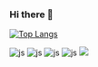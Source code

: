 ### Hi there 👋


[![Top Langs](https://github-readme-stats.vercel.app/api/top-langs/?username=crasdok)](https://github.com/anuraghazra/github-readme-stats)

![js](https://img.shields.io/badge/-RaspberryPi-C51A4A?style=for-the-badge&logo=Raspberry-Pi)
![js](https://img.shields.io/badge/GitHub-100000?style=for-the-badge&logo=github&logoColor=white)
![js](https://img.shields.io/badge/C-00599C?style=for-the-badge&logo=c&logoColor=white)
![js](https://img.shields.io/badge/Python-14354C?style=for-the-badge&logo=python&logoColor=white)
<img src="https://img.shields.io/badge/STMicroelectronics-03234B?style=for-the-badge&logo=Tistory&logoColor=white">
